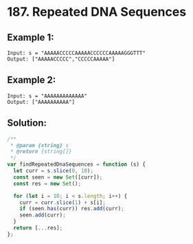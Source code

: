# 187. Repeated DNA Sequences

## Example 1:

    Input: s = "AAAAACCCCCAAAAACCCCCCAAAAAGGGTTT"
    Output: ["AAAAACCCCC","CCCCCAAAAA"]

## Example 2:

    Input: s = "AAAAAAAAAAAAA"
    Output: ["AAAAAAAAAA"]

## Solution:

```javascript
/**
 * @param {string} s
 * @return {string[]}
 */
var findRepeatedDnaSequences = function (s) {
  let curr = s.slice(0, 10);
  const seen = new Set([curr]);
  const res = new Set();

  for (let i = 10; i < s.length; i++) {
    curr = curr.slice(1) + s[i];
    if (seen.has(curr)) res.add(curr);
    seen.add(curr);
  }
  return [...res];
};
```
